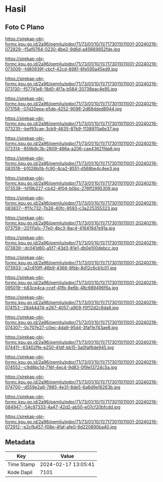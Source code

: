 # Hasil

## Foto C Plano

https://sirekap-obj-formc.kpu.go.id/2a96/pemilu/pdpr/71/73/01/10/11/7173011011001-20240216-072829--f5af0764-0230-4be2-9d6d-a45669852fde.jpg

https://sirekap-obj-formc.kpu.go.id/2a96/pemilu/pdpr/71/73/01/10/11/7173011011001-20240216-073009--fd80939f-cbcf-42cd-8981-6fe595a45ed9.jpg

https://sirekap-obj-formc.kpu.go.id/2a96/pemilu/pdpr/71/73/01/10/11/7173011011001-20240216-073130--f57741e8-18d0-4f7a-b584-20738eac4e95.jpg

https://sirekap-obj-formc.kpu.go.id/2a96/pemilu/pdpr/71/73/01/10/11/7173011011001-20240216-073158--07d20eea-e5de-4252-9098-2d68dded8944.jpg

https://sirekap-obj-formc.kpu.go.id/2a96/pemilu/pdpr/71/73/01/10/11/7173011011001-20240216-073235--bef93cae-3cb9-4635-87b9-1138970a6e37.jpg

https://sirekap-obj-formc.kpu.go.id/2a96/pemilu/pdpr/71/73/01/10/11/7173011011001-20240216-073314--859b8c3b-2809-466a-a206-cae43621fda8.jpg

https://sirekap-obj-formc.kpu.go.id/2a96/pemilu/pdpr/71/73/01/10/11/7173011011001-20240216-083518--b1028b0b-fc90-4ca2-8551-d568be4c4ee3.jpg

https://sirekap-obj-formc.kpu.go.id/2a96/pemilu/pdpr/71/73/01/10/11/7173011011001-20240216-073538--fd19b227-cb42-4f04-b0bc-276ff2995309.jpg

https://sirekap-obj-formc.kpu.go.id/2a96/pemilu/pdpr/71/73/01/10/11/7173011011001-20240216-083837--ff11c732-7b26-40fc-9593-c3a225355323.jpg

https://sirekap-obj-formc.kpu.go.id/2a96/pemilu/pdpr/71/73/01/10/11/7173011011001-20240216-073759--20111a1c-77e0-4bc3-8ac4-416419d7e91a.jpg

https://sirekap-obj-formc.kpu.go.id/2a96/pemilu/pdpr/71/73/01/10/11/7173011011001-20240216-073839--dc041d60-a5f7-43d3-81e1-db0e100debcc.jpg

https://sirekap-obj-formc.kpu.go.id/2a96/pemilu/pdpr/71/73/01/10/11/7173011011001-20240216-073933--a2c610ff-46b9-4366-8fbb-8d12c6cb1c01.jpg

https://sirekap-obj-formc.kpu.go.id/2a96/pemilu/pdpr/71/73/01/10/11/7173011011001-20240216-095019--b83ce4ca-ccef-41fb-8e6b-48c689496f6a.jpg

https://sirekap-obj-formc.kpu.go.id/2a96/pemilu/pdpr/71/73/01/10/11/7173011011001-20240216-074153--28d44d74-e267-4057-a909-f0f12d2c8da8.jpg

https://sirekap-obj-formc.kpu.go.id/2a96/pemilu/pdpr/71/73/01/10/11/7173011011001-20240216-074307--0c707e27-c0ec-4da9-95d4-3faf1e743ae8.jpg

https://sirekap-obj-formc.kpu.go.id/2a96/pemilu/pdpr/71/73/01/10/11/7173011011001-20240216-074411--63402ffe-e250-41df-bb15-3a0faf6de945.jpg

https://sirekap-obj-formc.kpu.go.id/2a96/pemilu/pdpr/71/73/01/10/11/7173011011001-20240216-074552--c9d8bc1d-716f-4ec4-9d83-0f9e13724c5a.jpg

https://sirekap-obj-formc.kpu.go.id/2a96/pemilu/pdpr/71/73/01/10/11/7173011011001-20240216-074700--d559e2a6-7885-4e31-8de5-6a6d9e16263b.jpg

https://sirekap-obj-formc.kpu.go.id/2a96/pemilu/pdpr/71/73/01/10/11/7173011011001-20240216-084947--54c97333-4a47-42d2-ab50-e07cf20bfcdd.jpg

https://sirekap-obj-formc.kpu.go.id/2a96/pemilu/pdpr/71/73/01/10/11/7173011011001-20240216-072912--e2cfb457-f08e-4faf-afe0-6d220890ba40.jpg


## Metadata

| Key        | Value               |
| ---------- | ------------------- |
| Time Stamp | 2024-02-17 13:05:41 |
| Kode Dapil | 7101                |



